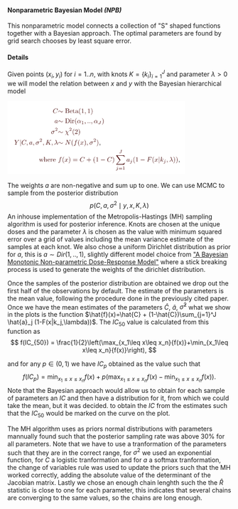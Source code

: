 #### Nonparametric Bayesian Model *(NPB)*

This nonparametric model connects a collection of "S" shaped functions together with a Bayesian approach. The optimal parameters are found by grid search chooses by least square error.  

#### Details

Given points $(x_i, y_i)$ for $i=1..n$, with knots $K=\{k_i\}_{i=1}^J$ and parameter $\lambda>0$ we will model the relation between *x* and *y* with the Bayesian hierarchical model

<img src="images/fig5.png" alt="drawing" style="width:400px;"/>  


The weights $a$​ are non-negative and sum up to one. We can use MCMC to sample from the posterior distribution
$$
p( C ,a,\sigma^{2} \mid y,x,K,\lambda)
$$
 An inhouse implementation of the Metropolis-Hastings (MH) sampling algorithm is used for posterior inference. Knots are chosen at the unique doses and the parameter  $\lambda$ is chosen as the value with minimum squared error over a grid of values including the mean variance estimate of the samples at each knot. We also chose a uniform Dirichlet distribution as prior for *a*, this is $a\sim Dir(1,..,1)$, slightly different model choice from ["A Bayesian Monotonic Non-parametric Dose-Response Model"](https://www.tandfonline.com/doi/abs/10.1080/10807039.2021.1956298) where a stick breaking process is used to generate the weights of the dirichlet distribution.

Once the samples of the posterior distribution are obtained we drop out the first half of the observations by default. The estimate of the parameters is the mean value, following the procedure done in the previously cited paper. Once we have the mean estimates of the parameters $\hat{C}$, $\hat{a}$, $\hat{\sigma}^2$ what we show in the plots is the function $\hat{f}(x)=\hat{C} + (1-\hat{C})\sum_{j=1}^J \hat{a}_j (1-F(x|k_j,\lambda))$. The $IC_{50}$ value is calculated from this function as
$$
f(IC_{50}) = \frac{1}{2}\left(\max_{x_1\leq x\leq x_n}{f(x)}+\min_{x_1\leq x\leq x_n}{f(x)}\right),
$$

and for any $p\in (0,1)$ we have $IC_p$ obtained as the value such that
$$
f(IC_{p}) = \min_{x_1\leq x\leq x_n}f(x)+p\left(\max_{x_1\leq x\leq x_n}{f(x)}-\min_{x_1\leq x\leq x_n}{f(x)}\right) .
$$
Note that the Bayesian approach would allow us to obtain for each sample of parameters an $IC$ and then have a distribution for it, from which we could take the mean, but it was decided. to obtain the $IC$ from the estimates such that the $IC_{50}$ would be marked on the curve on the plot. 

The MH algorithm uses as priors normal distributions with parameters mannually found such that the posterior sampling rate was above 30% for all parameters. Note that we have to use a tranformation of the parameters such that they are in the correct range, for $\sigma^2$ we used an exponential function, for $C$ a logistic tranformation and for $a$ a softmax tranformation, the change of variables rule was used to update the priors such that the MH worked correctly, adding the absolute value of the determinant of the Jacobian matrix. Lastly we chose an enough chain lenghth such the the $\hat{R}$ statistic is close to one for each parameter, this indicates that several chains are converging to the same values, so the chains are long enough.
